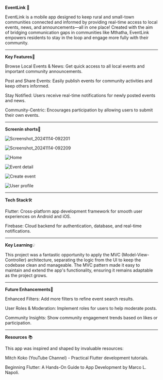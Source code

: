 **EventLink** 📱

EventLink is a mobile app designed to keep rural and small-town communities connected and informed by providing real-time access to local events, news, and announcements—all in one place! Created with the aim of bridging communication gaps in communities like Mthatha, EventLink empowers residents to stay in the loop and engage more fully with their community.

--------

**Key Features**🌟

Browse Local Events & News: Get quick access to all local events and important community announcements.

Post and Share Events: Easily publish events for community activities and keep others informed.

Stay Notified: Users receive real-time notifications for newly posted events and news.

Community-Centric: Encourages participation by allowing users to submit their own events.

---------

**Screenin shorts**📲

![Screenshot_20241114-092201](https://github.com/user-attachments/assets/99d0994d-4b4f-4a62-9b16-cf62ae5975dc)

![Screenshot_20241114-092209](https://github.com/user-attachments/assets/3d89c8d7-3a1f-4299-8baf-b8c1654740a6)

![Home](https://github.com/user-attachments/assets/d70fc4b2-7aff-47fb-8ea3-20fcbedc587e)

![Event detail](https://github.com/user-attachments/assets/bae58bf6-9abb-42cb-a3a7-2239a2b7e35a)

![Create event](https://github.com/user-attachments/assets/17b51d08-0e62-4873-a3e2-47f099d22eef)

![User profile](https://github.com/user-attachments/assets/b5deee56-c629-47fb-9da9-b223d647592a)

-----

**Tech Stack**🛠️

Flutter: Cross-platform app development framework for smooth user experiences on Android and iOS.

Firebase: Cloud backend for authentication, database, and real-time notifications.

------

**Key Learning**💡

This project was a fantastic opportunity to apply the MVC (Model-View-Controller) architecture, separating the logic from the UI to keep the codebase clean and manageable. The MVC pattern made it easy to maintain and extend the app's functionality, ensuring it remains adaptable as the project grows.

------

**Future Enhancements**🚀

Enhanced Filters: Add more filters to refine event search results.

User Roles & Moderation: Implement roles for users to help moderate posts.

Community Insights: Show community engagement trends based on likes or participation.

-------

**Resources** 📚

This app was inspired and shaped by invaluable resources:

Mitch Koko (YouTube Channel) - Practical Flutter development tutorials.

Beginning Flutter: A Hands-On Guide to App Development by Marco L. Napoli.
